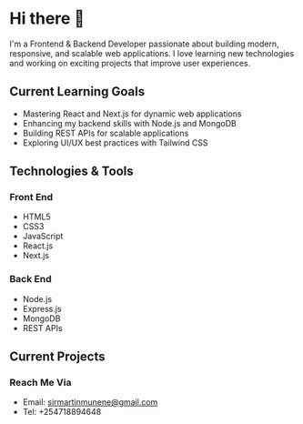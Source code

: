 # Hi there 👋

 I'm a Frontend & Backend Developer passionate about building modern, responsive, and scalable web applications. I love learning new technologies and working on exciting projects that improve user experiences.

## Current Learning Goals

- Mastering React and Next.js for dynamic web applications
- Enhancing my backend skills with Node.js and MongoDB
- Building REST APIs for scalable applications
- Exploring UI/UX best practices with Tailwind CSS

## Technologies & Tools

### Front End

- HTML5
- CSS3
- JavaScript
- React.js
- Next.js

### Back End

- Node.js
- Express.js
- MongoDB
- REST APIs

## Current Projects

### Reach Me Via
- Email: sirmartinmunene@gmail.com
- Tel: +254718894648
